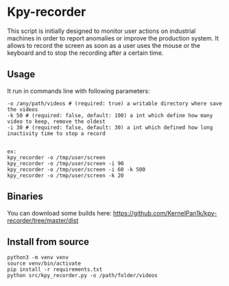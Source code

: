 Kpy-recorder
============

This script is initially designed to monitor user actions on industrial machines in order 
to report anomalies or improve the production system. 
It allows to record the screen as soon as a user uses the mouse or the keyboard and to stop
the recording after a certain time.

Usage
-----

It run in commands line with following parameters:

    -o /any/path/videos # (required: true) a writable directory where save the videos
    -k 50 # (required: false, default: 100) a int which define how many video to keep, remove the oldest
    -i 30 # (required: false, default: 30) a int which defined how long inactivity time to stop a record
    
    
    ex:
    kpy_recorder -o /tmp/user/screen
    kpy_recorder -o /tmp/user/screen -i 90
    kpy_recorder -o /tmp/user/screen -i 60 -k 500
    kpy_recorder -o /tmp/user/screen -k 20


Binaries
--------

You can download some builds here: https://github.com/KernelPan1k/kpy-recorder/tree/master/dist


Install from source
----------------

    python3 -m venv venv
    source venv/bin/activate
    pip install -r requirements.txt
    python src/kpy_recorder.py -o /path/folder/videos
